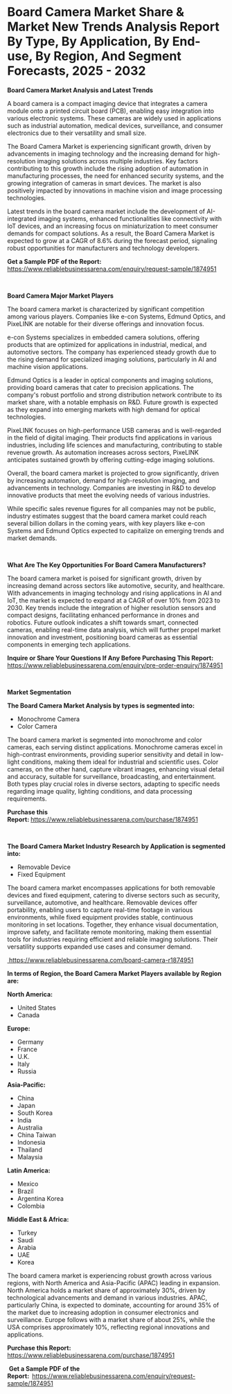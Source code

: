 <p><h1>Board Camera Market Share & Market New Trends Analysis Report By Type, By Application, By End-use, By Region, And Segment Forecasts, 2025 - 2032</h1></p><p><strong>Board Camera Market Analysis and Latest Trends</strong></p>
<p><p>A board camera is a compact imaging device that integrates a camera module onto a printed circuit board (PCB), enabling easy integration into various electronic systems. These cameras are widely used in applications such as industrial automation, medical devices, surveillance, and consumer electronics due to their versatility and small size.</p><p>The Board Camera Market is experiencing significant growth, driven by advancements in imaging technology and the increasing demand for high-resolution imaging solutions across multiple industries. Key factors contributing to this growth include the rising adoption of automation in manufacturing processes, the need for enhanced security systems, and the growing integration of cameras in smart devices. The market is also positively impacted by innovations in machine vision and image processing technologies.</p><p>Latest trends in the board camera market include the development of AI-integrated imaging systems, enhanced functionalities like connectivity with IoT devices, and an increasing focus on miniaturization to meet consumer demands for compact solutions. As a result, the Board Camera Market is expected to grow at a CAGR of 8.6% during the forecast period, signaling robust opportunities for manufacturers and technology developers.</p></p>
<p><strong>Get a Sample PDF of the Report:&nbsp;</strong> <a href="https://www.reliablebusinessarena.com/enquiry/request-sample/1874951?utm_campaign=3227&utm_medium=2&utm_source=Github&utm_content=ia&utm_term=16042025&utm_id=board-camera">https://www.reliablebusinessarena.com/enquiry/request-sample/1874951</a></p>
<p>&nbsp;</p>
<p><strong>Board Camera Major Market Players</strong></p>
<p><p>The board camera market is characterized by significant competition among various players. Companies like e-con Systems, Edmund Optics, and PixeLINK are notable for their diverse offerings and innovation focus. </p><p>e-con Systems specializes in embedded camera solutions, offering products that are optimized for applications in industrial, medical, and automotive sectors. The company has experienced steady growth due to the rising demand for specialized imaging solutions, particularly in AI and machine vision applications. </p><p>Edmund Optics is a leader in optical components and imaging solutions, providing board cameras that cater to precision applications. The company's robust portfolio and strong distribution network contribute to its market share, with a notable emphasis on R&D. Future growth is expected as they expand into emerging markets with high demand for optical technologies.</p><p>PixeLINK focuses on high-performance USB cameras and is well-regarded in the field of digital imaging. Their products find applications in various industries, including life sciences and manufacturing, contributing to stable revenue growth. As automation increases across sectors, PixeLINK anticipates sustained growth by offering cutting-edge imaging solutions.</p><p>Overall, the board camera market is projected to grow significantly, driven by increasing automation, demand for high-resolution imaging, and advancements in technology. Companies are investing in R&D to develop innovative products that meet the evolving needs of various industries. </p><p>While specific sales revenue figures for all companies may not be public, industry estimates suggest that the board camera market could reach several billion dollars in the coming years, with key players like e-con Systems and Edmund Optics expected to capitalize on emerging trends and market demands.</p></p>
<p>&nbsp;</p>
<p><strong>What Are The Key Opportunities For Board Camera Manufacturers?</strong></p>
<p><p>The board camera market is poised for significant growth, driven by increasing demand across sectors like automotive, security, and healthcare. With advancements in imaging technology and rising applications in AI and IoT, the market is expected to expand at a CAGR of over 10% from 2023 to 2030. Key trends include the integration of higher resolution sensors and compact designs, facilitating enhanced performance in drones and robotics. Future outlook indicates a shift towards smart, connected cameras, enabling real-time data analysis, which will further propel market innovation and investment, positioning board cameras as essential components in emerging tech applications.</p></p>
<p><strong>Inquire or Share Your Questions If Any Before Purchasing This Report:</strong> <a href="https://www.reliablebusinessarena.com/enquiry/pre-order-enquiry/1874951?utm_campaign=3227&utm_medium=2&utm_source=Github&utm_content=ia&utm_term=16042025&utm_id=board-camera">https://www.reliablebusinessarena.com/enquiry/pre-order-enquiry/1874951</a></p>
<p>&nbsp;</p>
<p><strong>Market Segmentation</strong></p>
<p><strong>The Board Camera Market Analysis by types is segmented into:</strong></p>
<p><ul><li>Monochrome Camera</li><li>Color Camera</li></ul></p>
<p><p>The board camera market is segmented into monochrome and color cameras, each serving distinct applications. Monochrome cameras excel in high-contrast environments, providing superior sensitivity and detail in low-light conditions, making them ideal for industrial and scientific uses. Color cameras, on the other hand, capture vibrant images, enhancing visual detail and accuracy, suitable for surveillance, broadcasting, and entertainment. Both types play crucial roles in diverse sectors, adapting to specific needs regarding image quality, lighting conditions, and data processing requirements.</p></p>
<p><strong>Purchase this Report:&nbsp;</strong><a href="https://www.reliablebusinessarena.com/purchase/1874951?utm_campaign=3227&utm_medium=2&utm_source=Github&utm_content=ia&utm_term=16042025&utm_id=board-camera">https://www.reliablebusinessarena.com/purchase/1874951</a></p>
<p>&nbsp;</p>
<p><strong>The Board Camera Market Industry Research by Application is segmented into:</strong></p>
<p><ul><li>Removable Device</li><li>Fixed Equipment</li></ul></p>
<p><p>The board camera market encompasses applications for both removable devices and fixed equipment, catering to diverse sectors such as security, surveillance, automotive, and healthcare. Removable devices offer portability, enabling users to capture real-time footage in various environments, while fixed equipment provides stable, continuous monitoring in set locations. Together, they enhance visual documentation, improve safety, and facilitate remote monitoring, making them essential tools for industries requiring efficient and reliable imaging solutions. Their versatility supports expanded use cases and consumer demand.</p></p>
<p><a href="https://www.reliablebusinessarena.com/board-camera-r1874951?utm_campaign=3227&utm_medium=2&utm_source=Github&utm_content=ia&utm_term=16042025&utm_id=board-camera">&nbsp;https://www.reliablebusinessarena.com/board-camera-r1874951</a></p>
<p><strong>In terms of Region, the Board Camera Market Players available by Region are:</strong></p>
<p>
    <p> <strong> North America: </strong>
        <ul>
            <li>United States</li>
            <li>Canada</li>
        </ul>
        </p> 
    <p> <strong> Europe: </strong>
        <ul>
            <li>Germany</li>
            <li>France</li>
            <li>U.K.</li>
            <li>Italy</li>
            <li>Russia</li>
        </ul>
        </p> 
    <p> <strong> Asia-Pacific: </strong>
        <ul>
            <li>China</li>
            <li>Japan</li>
            <li>South Korea</li>
            <li>India</li>
            <li>Australia</li>
            <li>China Taiwan</li>
            <li>Indonesia</li>
            <li>Thailand</li>
            <li>Malaysia</li>
        </ul>
        </p> 
    <p> <strong> Latin America: </strong>
        <ul>
            <li>Mexico</li>
            <li>Brazil</li>
            <li>Argentina Korea</li>
            <li>Colombia</li>
        </ul>
        </p> 
    <p> <strong> Middle East & Africa: </strong>
        <ul>
            <li>Turkey</li>
            <li>Saudi</li>
            <li>Arabia</li>
            <li>UAE</li>
            <li>Korea</li>
        </ul>
    </p>
    </p>
<p><p>The board camera market is experiencing robust growth across various regions, with North America and Asia-Pacific (APAC) leading in expansion. North America holds a market share of approximately 30%, driven by technological advancements and demand in various industries. APAC, particularly China, is expected to dominate, accounting for around 35% of the market due to increasing adoption in consumer electronics and surveillance. Europe follows with a market share of about 25%, while the USA comprises approximately 10%, reflecting regional innovations and applications.</p></p>
<p><strong>Purchase this Report: </strong><a href="https://www.reliablebusinessarena.com/purchase/1874951?utm_campaign=3227&utm_medium=2&utm_source=Github&utm_content=ia&utm_term=16042025&utm_id=board-camera">https://www.reliablebusinessarena.com/purchase/1874951</a></p>
<p>&nbsp;<strong>Get a Sample PDF of the Report:&nbsp;&nbsp;</strong><a href="https://www.reliablebusinessarena.com/enquiry/request-sample/1874951?utm_campaign=3227&utm_medium=2&utm_source=Github&utm_content=ia&utm_term=16042025&utm_id=board-camera">https://www.reliablebusinessarena.com/enquiry/request-sample/1874951</a></p>
<p><strong></strong></p>
<p><p></p><p></p><p></p></p>